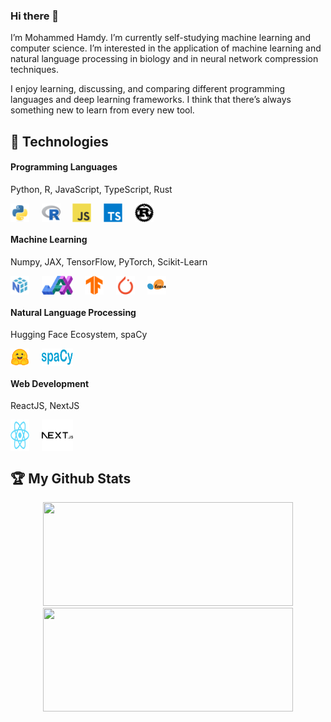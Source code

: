 ### Hi there 👋
I’m Mohammed Hamdy. I’m currently self-studying machine learning and computer science. I’m interested in the application of machine learning and natural language processing in biology and in neural network compression techniques.

I enjoy learning, discussing, and comparing different programming languages and deep learning frameworks. I think that there’s always something new to learn from every new tool. 

## 🔮 Technologies
#### Programming Languages
Python, R, JavaScript, TypeScript, Rust
<div style="display:flex;" align="center">
<img src="https://raw.githubusercontent.com/devicons/devicon/master/icons/python/python-original.svg" width="30"/> 
&nbsp&nbsp&nbsp&nbsp&nbsp
<img src="https://raw.githubusercontent.com/devicons/devicon/master/icons/r/r-original.svg" width="30"/>
&nbsp&nbsp&nbsp&nbsp&nbsp
<img src="https://raw.githubusercontent.com/devicons/devicon/master/icons/javascript/javascript-original.svg" width="30"/>
&nbsp&nbsp&nbsp&nbsp&nbsp
<img src="https://raw.githubusercontent.com/devicons/devicon/master/icons/typescript/typescript-original.svg" width="30"/>
&nbsp&nbsp&nbsp&nbsp&nbsp
<img src="https://raw.githubusercontent.com/devicons/devicon/master/icons/rust/rust-original.svg" width="30"/>
</div>

#### Machine Learning
Numpy, JAX, TensorFlow, PyTorch, Scikit-Learn
<div style="display:flex;" align="center">
<img src="images/numpylogo.png" width="30"/> 
&nbsp&nbsp&nbsp&nbsp&nbsp
<img src="images\jax_logo_250px.webp" width="50"/>
&nbsp&nbsp&nbsp&nbsp&nbsp
<img src="https://raw.githubusercontent.com/devicons/devicon/master/icons/tensorflow/tensorflow-original.svg" width="30"/>
&nbsp&nbsp&nbsp&nbsp&nbsp
<img src="https://raw.githubusercontent.com/devicons/devicon/master/icons/pytorch/pytorch-original.svg" width="30"/>
&nbsp&nbsp&nbsp&nbsp&nbsp
<img src="images/sklearn-logo.png" width="30"/>
</div>

#### Natural Language Processing
Hugging Face Ecosystem, spaCy
<div style="display:flex;" align="center">
<img src="images/huggingface_logo-noborder.svg" width="30"/> 
&nbsp&nbsp&nbsp&nbsp&nbsp
<img src="images\SpaCy_logo.svg" width="50"/>
</div>

#### Web Development
ReactJS, NextJS
<div style="display:flex;" align="center">
<img src="https://raw.githubusercontent.com/devicons/devicon/master/icons/react/react-original.svg" width="30"/>
&nbsp&nbsp&nbsp&nbsp&nbsp
<img src="https://raw.githubusercontent.com/devicons/devicon/master/icons/nextjs/nextjs-original-wordmark.svg" width="50"/>
</div>

## 🏆 My Github Stats

<div align="center">
<img src="https://github-readme-stats.vercel.app/api?username=mmhamdy&show_icons=true&theme=radical" width="400" height="166"/>
<img src="https://github-readme-stats.vercel.app/api/top-langs/?username=mmhamdy&layout=compact&theme=radical&hide=html,css,scss,jupyter%20notebook,matlab,tex,smarty&langs_count=4" width="400" height="166"/>
</div>

<!--
**mmhamdy/mmhamdy** is a ✨ _special_ ✨ repository because its `README.md` (this file) appears on your GitHub profile.

Here are some ideas to get you started:

- 🔭 I’m currently working on ...
- 🌱 I’m currently learning ...
- 👯 I’m looking to collaborate on ...
- 🤔 I’m looking for help with ...
- 💬 Ask me about ...
- 📫 How to reach me: ...
- 😄 Pronouns: ...
- ⚡ Fun fact: ...

[![trophy](https://github-profile-trophy.vercel.app/?username=mmhamdy&column=9&theme=onedark)](https://github.com/mmhamdy)
-->
